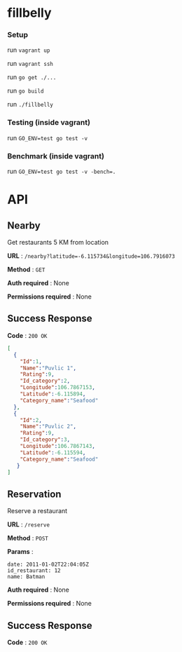 # fillbelly

### Setup

run `vagrant up`

run `vagrant ssh`

run `go get ./...`

run `go build`

run `./fillbelly` 

### Testing (inside vagrant)
run `GO_ENV=test go test -v`

### Benchmark (inside vagrant)
run `GO_ENV=test go test -v -bench=.`

# API
## Nearby

Get restaurants 5 KM from location

**URL** : `/nearby?latitude=-6.115734&longitude=106.7916073`

**Method** : `GET`

**Auth required** : None

**Permissions required** : None

## Success Response

**Code** : `200 OK`

```json
[
  {
    "Id":1,
    "Name":"Puvlic 1",
    "Rating":9,
    "Id_category":2,
    "Longitude":106.7867153,
    "Latitude":-6.115894,
    "Category_name":"Seafood"
  },
  {
    "Id":2,
    "Name":"Puvlic 2",
    "Rating":9,
    "Id_category":3,
    "Longitude":106.7867143,
    "Latitude":-6.115594,
    "Category_name":"Seafood"
   }
]
```
## Reservation

Reserve a restaurant

**URL** : `/reserve`

**Method** : `POST`

**Params** : 
```
date: 2011-01-02T22:04:05Z
id_restaurant: 12
name: Batman
```

**Auth required** : None

**Permissions required** : None

## Success Response

**Code** : `200 OK`
